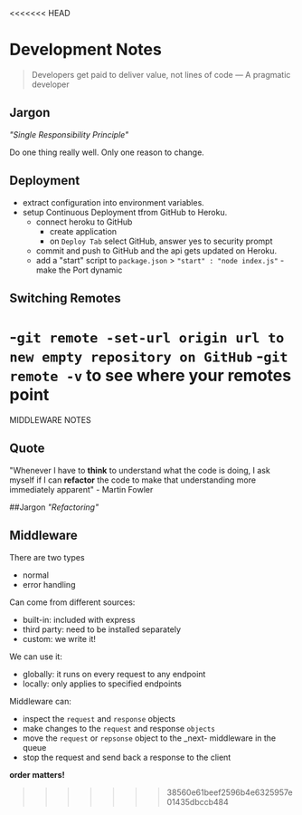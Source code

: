<<<<<<< HEAD
# Development Notes

>Developers get paid to deliver value, not lines of code
&mdash; A pragmatic developer 

## Jargon 

_"Single Responsibility Principle"_

Do one thing really well. Only one reason to change.

## Deployment

- extract configuration into environment variables.
- setup Continuous Deployment tfrom GitHub to Heroku.
    - connect heroku to GitHub
        - create application
        - on `Deploy Tab` select GitHub, answer yes to security prompt
    - commit and push to GitHub and the api gets updated on Heroku.
    - add a "start" script to `package.json` > `"start" : "node index.js"`
    -make the Port dynamic

## Switching Remotes 

-`git remote -set-url origin url to new empty repository on GitHub`
-`git remote -v` to see where your remotes point
=======
MIDDLEWARE NOTES 

## Quote 
"Whenever I have to **think** to understand what the code is doing, I ask myself if I can **refactor** the code to make that understanding more immediately apparent" - Martin Fowler 

##Jargon 
_"Refactoring"_

## Middleware 

There are two types 
- normal 
- error handling 

Can come from different sources: 
- built-in: included with express
- third party: need to be installed separately 
- custom: we write it!

We can use it: 
- globally: it runs on every request to any endpoint
- locally: only applies to specified endpoints 

Middleware can: 
- inspect the `request` and `response` objects
- make changes to the  `request` and response `objects`
- move the `request` or `repsonse` object to the _next- middleware in the queue 
- stop the request and send back a response to the client

**order matters!**
>>>>>>> 38560e61beef2596b4e6325957e01435dbccb484
